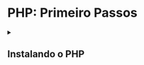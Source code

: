 # PHP: Primeiro Passos

<details>
  <summary>
    <h2> Instalando o PHP </h2>
  </summary>
  
  - Site do download PHP é: https://www.php.net/downloads.php
  - Adicione a pasta PHP na variável de ambiente PATH
  - Renomeie o arquivo php.ini-development para php.ini
  - Após instalação abre um terminal e digite o comando: php -v(Se exibir a versão do PHP é porque a instalação foi realizada com sucesso)

  **OBS: Em todas as plataformas ainda existe a possibilidade de você baixar o código fonte do PHP e compilá-lo em sua máquina. 
  Isso te dá um controle maior sobre quais extensões do PHP estarão habilitadas, em qual diretório os arquivos ficarão, dentre outras vantagens. 
  Por ser um processo relativamente complicado e propenso a erros, recomendo que você conheça essa abordagem quando já estiver mais confiante com 
  a linguagem para não perder o foco agora no início.**

</details>




